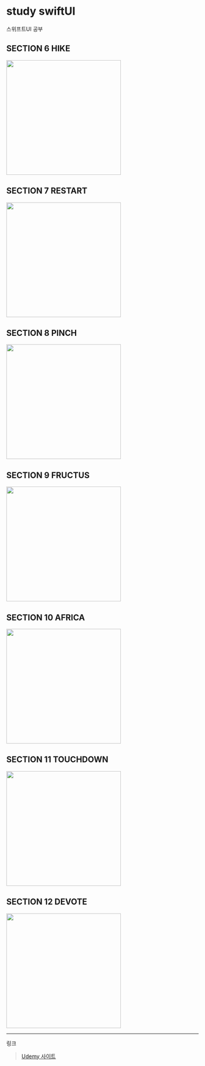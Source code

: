 # study swiftUI

스위프트UI 공부

## SECTION 6 HIKE

<img src="./Section 6/Hike/Hike/AppImages/ContentView.png" width = "300px">

## SECTION 7 RESTART

<img src="./Section 7/Restart/Restart/Images/OnboardingView.png" width = "300px">

## SECTION 8 PINCH

<img src="./section 8/Pinch/Pinch/Images/image1.png" width = "300px">

## SECTION 9 FRUCTUS

<img src="./section 9/Fructus/Fructus/Images/ContentView.png" width = "300px">

## SECTION 10 AFRICA

<img src="./Section 10/Africa/Africa/images/ContentView.png" width = "300px">

## SECTION 11 TOUCHDOWN

<img src="./Section 11/Touchdown/Touchdown/Images/ContentView.png" width = "300px">

## SECTION 12 DEVOTE

<img src="./Section 12/Devote/Devote/Images/ContentView.swift.png" width = "300px">

---

링크

> [Udemy 사이트](https://www.udemy.com/course/swiftui-masterclass-course-ios-development-with-swift)
